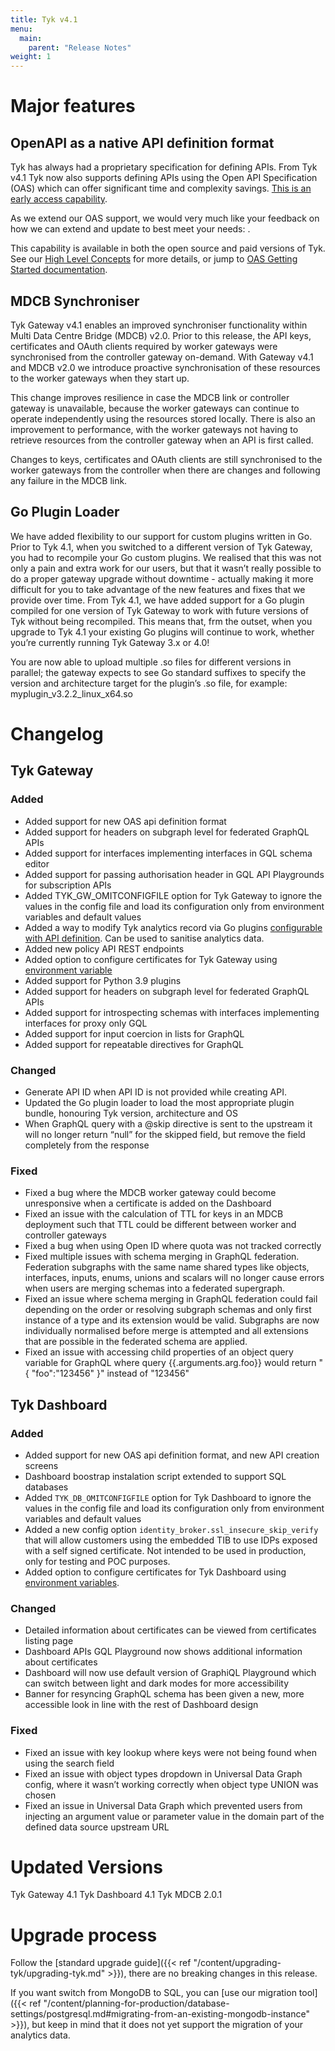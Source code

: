 ```yaml
---
title: Tyk v4.1
menu:
  main:
    parent: "Release Notes"
weight: 1
---
```


# Major features

## OpenAPI as a native API definition format
Tyk has always had a proprietary specification for defining APIs. From Tyk v4.1 Tyk now also supports defining APIs using the Open API Specification (OAS) which can offer significant time and complexity savings. [This is an early access capability](https://tyk.io/docs/frequently-asked-questions/using-early-access-features/).

As we extend our OAS support, we would very much like your feedback on how we can extend and update to best meet your needs: .

This capability is available in both the open source and paid versions of Tyk. See our [High Level Concepts](https://tyk.io/docs/getting-started/key-concepts/high-level-concepts/) for more details, or jump to [OAS Getting Started documentation]([https://tyk.io/docs/getting-started/using-oas-definitions/oas-reference/#endpoint-designer](https://tyk.io/docs/getting-started/using-oas-definitions/create-an-oas-api/)).


## MDCB Synchroniser

Tyk Gateway v4.1 enables an improved synchroniser functionality within Multi Data Centre Bridge (MDCB) v2.0. Prior to this release, the API keys, certificates and OAuth clients required by worker gateways were synchronised from the controller gateway on-demand. With Gateway v4.1 and MDCB v2.0 we introduce proactive synchronisation of these resources to the worker gateways when they start up.
 
This change improves resilience in case the MDCB link or controller gateway is unavailable, because the worker gateways can continue to operate independently using the resources stored locally. There is also an improvement to performance, with the worker gateways not having to retrieve resources from the controller gateway when an API is first called.
 
Changes to keys, certificates and OAuth clients are still synchronised to the worker gateways from the controller when there are changes and following any failure in the MDCB link.

## Go Plugin Loader
We have added flexibility to our support for custom plugins written in Go. Prior to Tyk 4.1, when you switched to a different version of Tyk Gateway, you had to recompile your Go custom plugins. We realised that this was not only a pain and extra work for our users, but that it wasn’t really possible to do a proper gateway upgrade without downtime - actually making it more difficult for you to take advantage of the new features and fixes that we provide over time.
From Tyk 4.1, we have added support for a Go plugin compiled for one version of Tyk Gateway to work with future versions of Tyk without being recompiled. This means that, frm the outset, when you upgrade to Tyk 4.1 your existing Go plugins will continue to work, whether you’re currently running Tyk Gateway 3.x or 4.0!

You are now able to upload multiple .so files for different versions in parallel; the gateway expects to see Go standard suffixes to specify the version and architecture target for the plugin’s .so file, for example: myplugin_v3.2.2_linux_x64.so


# Changelog

## Tyk Gateway
### Added
- Added support for new OAS api definition format
- Added support for headers on subgraph level for federated GraphQL APIs
- Added support for interfaces implementing interfaces in GQL schema editor
- Added support for passing authorisation header in GQL API Playgrounds for subscription APIs
- Added TYK_GW_OMITCONFIGFILE option for Tyk Gateway to ignore the values in the config file and load its configuration only from environment variables and default values
- Added a way to modify Tyk analytics record via Go plugins [configurable with API definition](https://tyk.io/docs/plugins/analytics-plugins/). Can be used to sanitise analytics data. 
- Added new policy API REST endpoints
- Added option to configure certificates for Tyk Gateway using [environment variable](https://tyk.io/docs/tyk-oss-gateway/configuration/#http_server_optionscertificates)
- Added support for Python 3.9 plugins
- Added support for headers on subgraph level for federated GraphQL APIs
- Added support for introspecting schemas with interfaces implementing interfaces for proxy only GQL
- Added support for input coercion in lists for GraphQL
- Added support for repeatable directives for GraphQL
### Changed
- Generate API ID when API ID is not provided while creating API. 
- Updated the Go plugin loader to load the most appropriate plugin bundle, honouring Tyk version, architecture and OS
- When GraphQL query with a @skip directive is sent to the upstream it will no longer return “null” for the skipped field, but remove the field completely from the response
### Fixed
- Fixed a bug where the MDCB worker gateway could become unresponsive when a certificate is added on the Dashboard
- Fixed an issue with the calculation of TTL for keys in an MDCB deployment such that TTL could be different between worker and controller gateways
- Fixed a bug when using Open ID where quota was not tracked correctly
- Fixed multiple issues with schema merging in GraphQL federation. Federation subgraphs with the same name shared types like objects, interfaces, inputs, enums, unions and scalars will no longer cause errors when users are merging schemas into a federated supergraph.
- Fixed an issue where schema merging in GraphQL federation could fail depending on the order or resolving subgraph schemas and only first instance of a type and its extension would be valid. Subgraphs are now individually normalised before merge is attempted and all extensions that are possible in the federated schema are applied.
- Fixed an issue with accessing child properties of an object query variable for GraphQL where query {{.arguments.arg.foo}} would return "{ "foo":"123456" }" instead of "123456"

## Tyk Dashboard
### Added
- Added support for new OAS api definition format, and new API creation screens
- Dashboard boostrap instalation script extended to support SQL databases
- Added `TYK_DB_OMITCONFIGFILE` option for Tyk Dashboard to ignore the values in the config file and load its configuration only from environment variables and default values
- Added a new config option `identity_broker.ssl_insecure_skip_verify` that will allow customers using the embedded TIB to use IDPs exposed with a self signed certificate. Not intended to be used in production, only for testing and POC purposes.
- Added option to configure certificates for Tyk Dashboard using [environment variables](https://tyk.io/docs/tyk-dashboard/configuration/#http_server_optionscertificates).
### Changed
- Detailed information about certificates can be viewed from certificates listing page
- Dashboard APIs GQL Playground now shows additional information about certificates
- Dashboard will now use default version of GraphiQL Playground which can switch between light and dark modes for more accessibility
- Banner for resyncing GraphQL schema has been given a new, more accessible look in line with the rest of Dashboard design
### Fixed
- Fixed an issue with key lookup where keys were not being found when using the search field
- Fixed an issue with object types dropdown in Universal Data Graph config, where it wasn’t working correctly when object type UNION was chosen
- Fixed an issue in Universal Data Graph which prevented users from injecting an argument value or parameter value in the domain part of the defined data source upstream URL


# Updated Versions
Tyk Gateway 4.1
Tyk Dashboard 4.1
Tyk MDCB 2.0.1

# Upgrade process

Follow the [standard upgrade guide]({{< ref "/content/upgrading-tyk/upgrading-tyk.md" >}}), there are no breaking changes in this release.

If you want switch from MongoDB to SQL, you can [use our migration tool]({{< ref "/content/planning-for-production/database-settings/postgresql.md#migrating-from-an-existing-mongodb-instance" >}}), but keep in mind that it does not yet support the migration of your analytics data.
 
